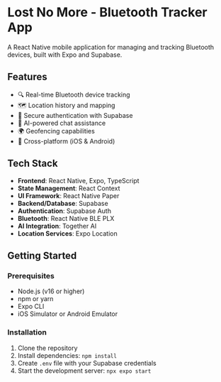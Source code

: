 # Lost No More - Bluetooth Tracker App

A React Native mobile application for managing and tracking Bluetooth devices, built with Expo and Supabase.

## Features

- 🔍 Real-time Bluetooth device tracking
- 🗺️ Location history and mapping
- 🔐 Secure authentication with Supabase
- 💬 AI-powered chat assistance
- 🌍 Geofencing capabilities
- 📱 Cross-platform (iOS & Android)

## Tech Stack

- **Frontend**: React Native, Expo, TypeScript
- **State Management**: React Context
- **UI Framework**: React Native Paper
- **Backend/Database**: Supabase
- **Authentication**: Supabase Auth
- **Bluetooth**: React Native BLE PLX
- **AI Integration**: Together AI
- **Location Services**: Expo Location

## Getting Started

### Prerequisites

- Node.js (v16 or higher)
- npm or yarn
- Expo CLI
- iOS Simulator or Android Emulator

### Installation

1. Clone the repository
2. Install dependencies: `npm install`
3. Create `.env` file with your Supabase credentials
4. Start the development server: `npx expo start`
